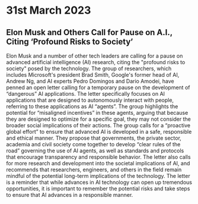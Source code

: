 # 31st March 2023

## Elon Musk and Others Call for Pause on A.I., Citing ‘Profound Risks to Society’

Elon Musk and a number of other tech leaders are calling for a pause on advanced artificial intelligence (AI) research, citing the "profound risks to society" posed by the technology. The group of researchers, which includes Microsoft's president Brad Smith, Google's former head of AI, Andrew Ng, and AI experts Pedro Domingos and Dario Amodei, have penned an open letter calling for a temporary pause on the development of “dangerous” AI applications. The letter specifically focuses on AI applications that are designed to autonomously interact with people, referring to these applications as AI “agents”. The group highlights the potential for “misaligned incentives” in these agents, arguing that because they are designed to optimize for a specific goal, they may not consider the broader social implications of their actions. The group calls for a “proactive global effort” to ensure that advanced AI is developed in a safe, responsible and ethical manner. They propose that governments, the private sector, academia and civil society come together to develop “clear rules of the road” governing the use of AI agents, as well as standards and protocols that encourage transparency and responsible behavior. The letter also calls for more research and development into the societal implications of AI, and recommends that researchers, engineers, and others in the field remain mindful of the potential long-term implications of the technology. The letter is a reminder that while advances in AI technology can open up tremendous opportunities, it is important to remember the potential risks and take steps to ensure that AI advances in a responsible manner.

&nbsp;
